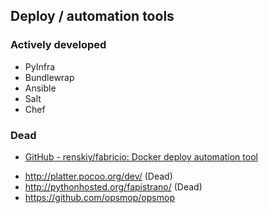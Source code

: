 
## Deploy / automation tools

### Actively developed
- PyInfra
- Bundlewrap
- Ansible
- Salt
- Chef

### Dead
* [GitHub - renskiy/fabricio: Docker deploy automation tool](https://github.com/renskiy/fabricio)
- <http://platter.pocoo.org/dev/> (Dead)
- <http://pythonhosted.org/fapistrano/> (Dead)
- https://github.com/opsmop/opsmop